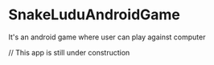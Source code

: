 # SnakeLuduAndroidGame

It's an android game where user can play against computer 

// This app is still under construction 
